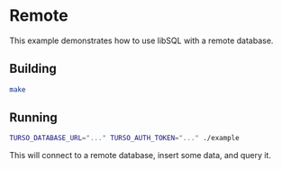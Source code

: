 # Remote

This example demonstrates how to use libSQL with a remote database.

## Building

```bash
make
```

## Running

```bash
TURSO_DATABASE_URL="..." TURSO_AUTH_TOKEN="..." ./example
```

This will connect to a remote database, insert some data, and query it.
